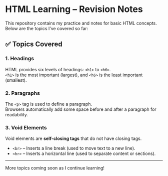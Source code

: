 # HTML Learning – Revision Notes

This repository contains my practice and notes for basic HTML concepts. Below are the topics I’ve covered so far:

## ✅ Topics Covered

### 1. Headings
HTML provides six levels of headings: `<h1>` to `<h6>`.  
`<h1>` is the most important (largest), and `<h6>` is the least important (smallest).

### 2. Paragraphs
The `<p>` tag is used to define a paragraph.  
Browsers automatically add some space before and after a paragraph for readability.

### 3. Void Elements
Void elements are **self-closing tags** that do not have closing tags.

- `<br>` – Inserts a line break (used to move text to a new line).
- `<hr>` – Inserts a horizontal line (used to separate content or sections).

---

More topics coming soon as I continue learning!
